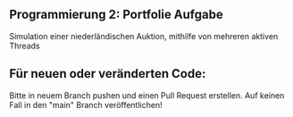 ## Programmierung 2: Portfolie Aufgabe

Simulation einer niederländischen Auktion, mithilfe von mehreren aktiven Threads

## Für neuen oder veränderten Code:
Bitte in neuem Branch pushen und einen Pull Request erstellen.
Auf keinen Fall in den "main" Branch veröffentlichen!